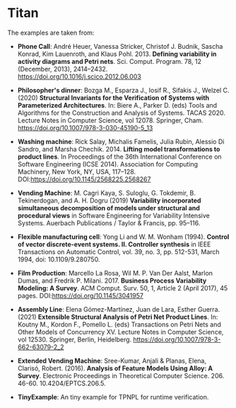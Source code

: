 # Titan
The examples are taken from: 
* **Phone Call**: André Heuer, Vanessa Stricker, Christof J. Budnik, Sascha Konrad, Kim Lauenroth, and Klaus Pohl. 2013. **Defining variability in activity diagrams and Petri nets**. Sci. Comput. Program. 78, 12 (December, 2013), 2414–2432. https://doi.org/10.1016/j.scico.2012.06.003
* **Philosopher's dinner**: Bozga M., Esparza J., Iosif R., Sifakis J., Welzel C. (2020) **Structural Invariants for the Verification of Systems with Parameterized Architectures**. In: Biere A., Parker D. (eds) Tools and Algorithms for the Construction and Analysis of Systems. TACAS 2020. Lecture Notes in Computer Science, vol 12078. Springer, Cham. https://doi.org/10.1007/978-3-030-45190-5_13
* **Washing machine**: Rick Salay, Michalis Famelis, Julia Rubin, Alessio Di Sandro, and Marsha Chechik. 2014. **Lifting model transformations to product lines**. In Proceedings of the 36th International Conference on Software Engineering (ICSE 2014). Association for Computing Machinery, New York, NY, USA, 117–128. DOI:https://doi.org/10.1145/2568225.2568267
* **Vending Machine**: M. Cagri Kaya, S. Suloglu, G. Tokdemir, B. Tekinerdogan, and A. H. Dogru (2019) **Variability incorporated simultaneous decomposition of models under structural and procedural views** in Software Engineering for Variability Intensive Systems. Auerbach Publications / Taylor & Francis, pp. 95–116.
* **Flexible manufacturing cell**: Yong Li and W. M. Wonham (1994). **Control of vector discrete-event systems. II. Controller synthesis** in IEEE Transactions on Automatic Control, vol. 39, no. 3, pp. 512-531, March 1994, doi: 10.1109/9.280750.
* **Film Production**: Marcello La Rosa, Wil M. P. Van Der Aalst, Marlon Dumas, and Fredrik P. Milani. 2017. **Business Process Variability Modeling: A Survey**. ACM Comput. Surv. 50, 1, Article 2 (April 2017), 45 pages. DOI:https://doi.org/10.1145/3041957
* **Assembly Line**: Elena Gómez-Martínez, Juan de Lara, Esther Guerra. (2021) **Extensible Structural Analysis of Petri Net Product Lines**. In: Koutny M., Kordon F., Pomello L. (eds) Transactions on Petri Nets and Other Models of Concurrency XV. Lecture Notes in Computer Science, vol 12530. Springer, Berlin, Heidelberg. https://doi.org/10.1007/978-3-662-63079-2_2
* **Extended Vending Machine**: Sree-Kumar, Anjali & Planas, Elena, Clarisó, Robert. (2016). **Analysis of Feature Models Using Alloy: A Survey**. Electronic Proceedings in Theoretical Computer Science. 206. 46-60. 10.4204/EPTCS.206.5. 

* **TinyExample**: An tiny example for TPNPL for runtime verification.
